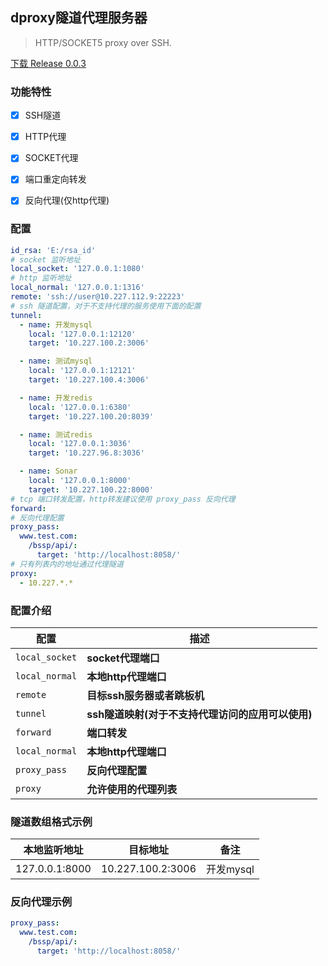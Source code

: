 ## dproxy隧道代理服务器

> HTTP/SOCKET5 proxy over SSH.

[下载 Release 0.0.3](https://gitee.com/yysf_xin/dproxy/attach_files/718501/download/dproxy-0.0.3.exe)

### 功能特性

- [x] SSH隧道
- [x] HTTP代理
- [x] SOCKET代理
- [x] 端口重定向转发
- [x] 反向代理(仅http代理)


### 配置

```yaml
id_rsa: 'E:/rsa_id'
# socket 监听地址
local_socket: '127.0.0.1:1080'
# http 监听地址
local_normal: '127.0.0.1:1316'
remote: 'ssh://user@10.227.112.9:22223'
# ssh 隧道配置，对于不支持代理的服务使用下面的配置
tunnel:
  - name: 开发mysql
    local: '127.0.0.1:12120'
    target: '10.227.100.2:3006'

  - name: 测试mysql
    local: '127.0.0.1:12121'
    target: '10.227.100.4:3006'

  - name: 开发redis
    local: '127.0.0.1:6380'
    target: '10.227.100.20:8039'

  - name: 测试redis
    local: '127.0.0.1:3036'
    target: '10.227.96.8:3036'

  - name: Sonar
    local: '127.0.0.1:8000'
    target: '10.227.100.22:8000'
# tcp 端口转发配置，http转发建议使用 proxy_pass 反向代理
forward:
# 反向代理配置
proxy_pass:
  www.test.com:
    /bssp/api/:
      target: 'http://localhost:8058/'
# 只有列表内的地址通过代理隧道
proxy:
  - 10.227.*.*
```

### 配置介绍

|配置| 描述 |
|----|----|
|`local_socket`|**socket代理端口**|
|`local_normal`|**本地http代理端口**|
|`remote`|**目标ssh服务器或者跳板机**|
|`tunnel`|**ssh隧道映射(对于不支持代理访问的应用可以使用)**|
|`forward`|**端口转发**|
|`local_normal`|**本地http代理端口**|
|`proxy_pass`|**反向代理配置**|
|`proxy`|**允许使用的代理列表**|



### 隧道数组格式示例

|本地监听地址 | 目标地址 | 备注 |
| ---- | ---- | ---- |
|127.0.0.1:8000|10.227.100.2:3006|开发mysql


### 反向代理示例

```yaml
proxy_pass:
  www.test.com:
    /bssp/api/:
      target: 'http://localhost:8058/'
```




